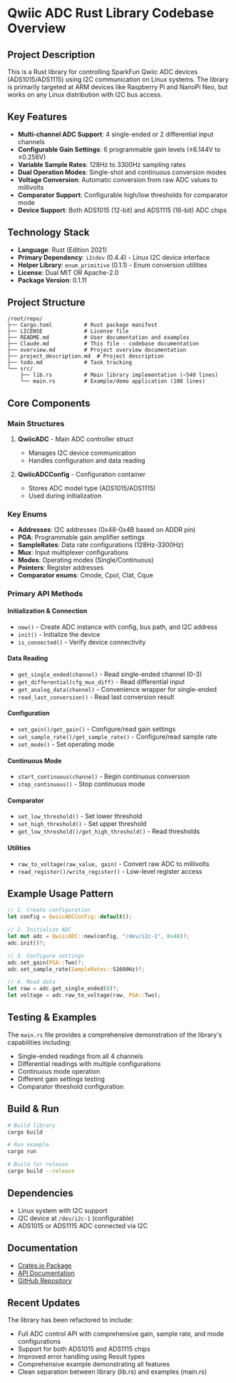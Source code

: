 # Qwiic ADC Rust Library Codebase Overview

## Project Description

This is a Rust library for controlling SparkFun Qwiic ADC devices (ADS1015/ADS1115) using I2C communication on Linux systems. The library is primarily targeted at ARM devices like Raspberry Pi and NanoPi Neo, but works on any Linux distribution with I2C bus access.

## Key Features

- **Multi-channel ADC Support**: 4 single-ended or 2 differential input channels
- **Configurable Gain Settings**: 6 programmable gain levels (±6.144V to ±0.256V)
- **Variable Sample Rates**: 128Hz to 3300Hz sampling rates
- **Dual Operation Modes**: Single-shot and continuous conversion modes
- **Voltage Conversion**: Automatic conversion from raw ADC values to millivolts
- **Comparator Support**: Configurable high/low thresholds for comparator mode
- **Device Support**: Both ADS1015 (12-bit) and ADS1115 (16-bit) ADC chips

## Technology Stack

- **Language**: Rust (Edition 2021)
- **Primary Dependency**: `i2cdev` (0.4.4) - Linux I2C device interface
- **Helper Library**: `enum_primitive` (0.1.1) - Enum conversion utilities
- **License**: Dual MIT OR Apache-2.0
- **Package Version**: 0.1.11

## Project Structure

```
/root/repo/
├── Cargo.toml          # Rust package manifest
├── LICENSE             # License file
├── README.md           # User documentation and examples
├── Claude.md           # This file - codebase documentation
├── overview.md         # Project overview documentation
├── project_description.md  # Project description
├── todo.md             # Task tracking
└── src/
    ├── lib.rs          # Main library implementation (~540 lines)
    └── main.rs         # Example/demo application (108 lines)
```

## Core Components

### Main Structures

1. **QwiicADC** - Main ADC controller struct
   - Manages I2C device communication
   - Handles configuration and data reading

2. **QwiicADCConfig** - Configuration container
   - Stores ADC model type (ADS1015/ADS1115)
   - Used during initialization

### Key Enums

- **Addresses**: I2C addresses (0x48-0x4B based on ADDR pin)
- **PGA**: Programmable gain amplifier settings
- **SampleRates**: Data rate configurations (128Hz-3300Hz)
- **Mux**: Input multiplexer configurations
- **Modes**: Operating modes (Single/Continuous)
- **Pointers**: Register addresses
- **Comparator enums**: Cmode, Cpol, Clat, Cque

### Primary API Methods

#### Initialization & Connection
- `new()` - Create ADC instance with config, bus path, and I2C address
- `init()` - Initialize the device
- `is_connected()` - Verify device connectivity

#### Data Reading
- `get_single_ended(channel)` - Read single-ended channel (0-3)
- `get_differential(cfg_mux_diff)` - Read differential input
- `get_analog_data(channel)` - Convenience wrapper for single-ended
- `read_last_conversion()` - Read last conversion result

#### Configuration
- `set_gain()/get_gain()` - Configure/read gain settings
- `set_sample_rate()/get_sample_rate()` - Configure/read sample rate
- `set_mode()` - Set operating mode

#### Continuous Mode
- `start_continuous(channel)` - Begin continuous conversion
- `stop_continuous()` - Stop continuous mode

#### Comparator
- `set_low_threshold()` - Set lower threshold
- `set_high_threshold()` - Set upper threshold
- `get_low_threshold()/get_high_threshold()` - Read thresholds

#### Utilities
- `raw_to_voltage(raw_value, gain)` - Convert raw ADC to millivolts
- `read_register()/write_register()` - Low-level register access

## Example Usage Pattern

```rust
// 1. Create configuration
let config = QwiicADCConfig::default();

// 2. Initialize ADC
let mut adc = QwiicADC::new(config, "/dev/i2c-1", 0x48)?;
adc.init()?;

// 3. Configure settings
adc.set_gain(PGA::Two)?;
adc.set_sample_rate(SampleRates::S1600Hz)?;

// 4. Read data
let raw = adc.get_single_ended(0)?;
let voltage = adc.raw_to_voltage(raw, PGA::Two);
```

## Testing & Examples

The `main.rs` file provides a comprehensive demonstration of the library's capabilities including:
- Single-ended readings from all 4 channels
- Differential readings with multiple configurations
- Continuous mode operation
- Different gain settings testing
- Comparator threshold configuration

## Build & Run

```bash
# Build library
cargo build

# Run example
cargo run

# Build for release
cargo build --release
```

## Dependencies

- Linux system with I2C support
- I2C device at `/dev/i2c-1` (configurable)
- ADS1015 or ADS1115 ADC connected via I2C

## Documentation

- [Crates.io Package](https://crates.io/crates/qwiic-adc-rs)
- [API Documentation](https://docs.rs/qwiic-adc-rs)
- [GitHub Repository](https://github.com/PixelCoda/QwiicADC-Rust)

## Recent Updates

The library has been refactored to include:
- Full ADC control API with comprehensive gain, sample rate, and mode configurations
- Support for both ADS1015 and ADS1115 chips
- Improved error handling using Result types
- Comprehensive example demonstrating all features
- Clean separation between library (lib.rs) and examples (main.rs)